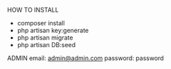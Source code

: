 HOW TO INSTALL
- composer install
- php artisan key:generate
- php artisan migrate
- php artisan DB:seed


ADMIN
email: admin@admin.com
password: password